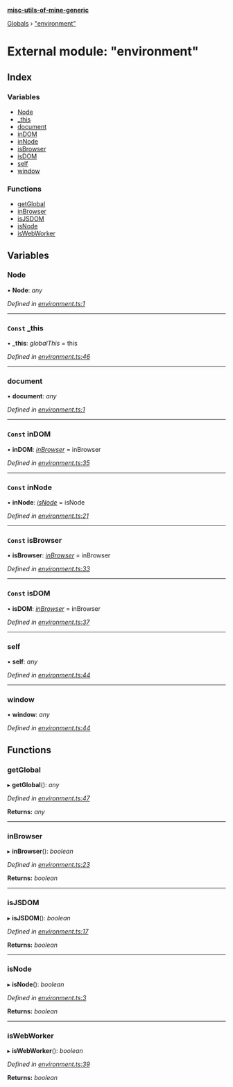 **[misc-utils-of-mine-generic](../README.md)**

[Globals](../globals.md) › ["environment"](_environment_.md)

# External module: "environment"

## Index

### Variables

* [Node](_environment_.md#node)
* [_this](_environment_.md#const-_this)
* [document](_environment_.md#document)
* [inDOM](_environment_.md#const-indom)
* [inNode](_environment_.md#const-innode)
* [isBrowser](_environment_.md#const-isbrowser)
* [isDOM](_environment_.md#const-isdom)
* [self](_environment_.md#self)
* [window](_environment_.md#window)

### Functions

* [getGlobal](_environment_.md#getglobal)
* [inBrowser](_environment_.md#inbrowser)
* [isJSDOM](_environment_.md#isjsdom)
* [isNode](_environment_.md#isnode)
* [isWebWorker](_environment_.md#iswebworker)

## Variables

###  Node

• **Node**: *any*

*Defined in [environment.ts:1](https://github.com/cancerberoSgx/misc-utils-of-mine/blob/9343be2/misc-utils-of-mine-generic/src/environment.ts#L1)*

___

### `Const` _this

• **_this**: *globalThis* =  this

*Defined in [environment.ts:46](https://github.com/cancerberoSgx/misc-utils-of-mine/blob/9343be2/misc-utils-of-mine-generic/src/environment.ts#L46)*

___

###  document

• **document**: *any*

*Defined in [environment.ts:1](https://github.com/cancerberoSgx/misc-utils-of-mine/blob/9343be2/misc-utils-of-mine-generic/src/environment.ts#L1)*

___

### `Const` inDOM

• **inDOM**: *[inBrowser](_environment_.md#inbrowser)* =  inBrowser

*Defined in [environment.ts:35](https://github.com/cancerberoSgx/misc-utils-of-mine/blob/9343be2/misc-utils-of-mine-generic/src/environment.ts#L35)*

___

### `Const` inNode

• **inNode**: *[isNode](_environment_.md#isnode)* =  isNode

*Defined in [environment.ts:21](https://github.com/cancerberoSgx/misc-utils-of-mine/blob/9343be2/misc-utils-of-mine-generic/src/environment.ts#L21)*

___

### `Const` isBrowser

• **isBrowser**: *[inBrowser](_environment_.md#inbrowser)* =  inBrowser

*Defined in [environment.ts:33](https://github.com/cancerberoSgx/misc-utils-of-mine/blob/9343be2/misc-utils-of-mine-generic/src/environment.ts#L33)*

___

### `Const` isDOM

• **isDOM**: *[inBrowser](_environment_.md#inbrowser)* =  inBrowser

*Defined in [environment.ts:37](https://github.com/cancerberoSgx/misc-utils-of-mine/blob/9343be2/misc-utils-of-mine-generic/src/environment.ts#L37)*

___

###  self

• **self**: *any*

*Defined in [environment.ts:44](https://github.com/cancerberoSgx/misc-utils-of-mine/blob/9343be2/misc-utils-of-mine-generic/src/environment.ts#L44)*

___

###  window

• **window**: *any*

*Defined in [environment.ts:44](https://github.com/cancerberoSgx/misc-utils-of-mine/blob/9343be2/misc-utils-of-mine-generic/src/environment.ts#L44)*

## Functions

###  getGlobal

▸ **getGlobal**(): *any*

*Defined in [environment.ts:47](https://github.com/cancerberoSgx/misc-utils-of-mine/blob/9343be2/misc-utils-of-mine-generic/src/environment.ts#L47)*

**Returns:** *any*

___

###  inBrowser

▸ **inBrowser**(): *boolean*

*Defined in [environment.ts:23](https://github.com/cancerberoSgx/misc-utils-of-mine/blob/9343be2/misc-utils-of-mine-generic/src/environment.ts#L23)*

**Returns:** *boolean*

___

###  isJSDOM

▸ **isJSDOM**(): *boolean*

*Defined in [environment.ts:17](https://github.com/cancerberoSgx/misc-utils-of-mine/blob/9343be2/misc-utils-of-mine-generic/src/environment.ts#L17)*

**Returns:** *boolean*

___

###  isNode

▸ **isNode**(): *boolean*

*Defined in [environment.ts:3](https://github.com/cancerberoSgx/misc-utils-of-mine/blob/9343be2/misc-utils-of-mine-generic/src/environment.ts#L3)*

**Returns:** *boolean*

___

###  isWebWorker

▸ **isWebWorker**(): *boolean*

*Defined in [environment.ts:39](https://github.com/cancerberoSgx/misc-utils-of-mine/blob/9343be2/misc-utils-of-mine-generic/src/environment.ts#L39)*

**Returns:** *boolean*